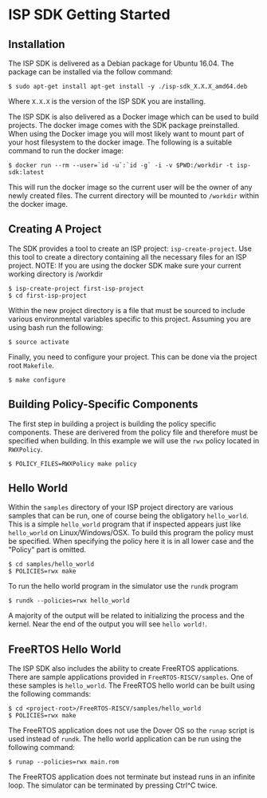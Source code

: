 # ISP SDK Getting Started

## Installation

The ISP SDK is delivered as a Debian package for Ubuntu 16.04.  The package can
be installed via the follow command:

```
$ sudo apt-get install apt-get install -y ./isp-sdk_X.X.X_amd64.deb
```

Where `X.X.X` is the version of the ISP SDK you are installing.

The ISP SDK is also delivered as a Docker image which can be used to build
projects.  The docker image comes with the SDK package preinstalled.  When using
the Docker image you will most likely want to mount part of your host filesystem
to the docker image.  The following is a suitable command to run the docker
image:

```
$ docker run --rm --user=`id -u`:`id -g` -i -v $PWD:/workdir -t isp-sdk:latest
```

This will run the docker image so the current user will be the owner of any
newly created files.  The current directory will be mounted to `/workdir` within
the docker image.

## Creating A Project

The SDK provides a tool to create an ISP project: `isp-create-project`.  Use
this tool to create a directory containing all the necessary files for an ISP
project.  NOTE: If you are using the docker SDK make sure your current working
directory is /workdir

```
$ isp-create-project first-isp-project
$ cd first-isp-project
```

Within the new project directory is a file that must be sourced to include
various environmental variables specific to this project.  Assuming you are
using bash run the following:

```
$ source activate
```


Finally, you need to configure your project.  This can be done via the project
root `Makefile`.

```
$ make configure
```

## Building Policy-Specific Components

The first step in building a project is building the policy specific components.
These are derivered from the policy file and therefore must be specified when
building.  In this example we will use the `rwx` policy located in `RWXPolicy`.

```
$ POLICY_FILES=RWXPolicy make policy
```

## Hello World

Within the `samples` directory of your ISP project directory are various samples
that can be run, one of course being the obligatory `hello_world`.  This is a
simple `hello_world` program that if inspected appears just like `hello_world`
on Linux/Windows/OSX.  To build this program the policy must be specified.  When
specifying the policy here it is in all lower case and the "Policy" part is
omitted.

```
$ cd samples/hello_world
$ POLICIES=rwx make
```

To run the hello world program in the simulator use the `rundk` program

```
$ rundk --policies=rwx hello_world
```

A majority of the output will be related to initializing the process and the
kernel.  Near the end of the output you will see `hello world!`.


## FreeRTOS Hello World

The ISP SDK also includes the ability to create FreeRTOS applications.  There
are sample applications provided in `FreeRTOS-RISCV/samples`.  One of these
samples is `hello_world`.  The FreeRTOS hello world can be built using the
following commands:

```
$ cd <project-root>/FreeRTOS-RISCV/samples/hello_world
$ POLICIES=rwx make
```

The FreeRTOS application does not use the Dover OS so the `runap` script is used
instead of `rundk`.  The hello world application can be run using the following
command:

```
$ runap --policies=rwx main.rom
```

The FreeRTOS application does not terminate but instead runs in an infinite
loop.  The simulator can be terminated by pressing Ctrl^C twice.